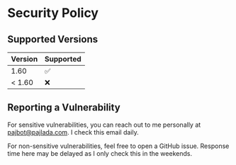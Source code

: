 # Security Policy

## Supported Versions

| Version | Supported          |
| ------- | ------------------ |
| 1.60    | :white_check_mark: |
| < 1.60  | :x:                |

## Reporting a Vulnerability

For sensitive vulnerabilities, you can reach out to me personally at pajbot@pajlada.com. I check this email daily.

For non-sensitive vulnerabilities, feel free to open a GitHub issue. Response time here may be delayed as I only check this in the weekends.
